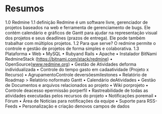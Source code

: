 # Resumos
1.0 Redmine
1.1 definição 
  	Redmine é um software livre, gerenciador de projetos baseados na web e ferramenta de gerenciamento de bugs. Ele contém calendário e gráficos de Gantt para ajudar na representação visual dos projetos e seus deadlines (prazos de entrega). Ele pode também trabalhar com múltiplos projetos.
1.2 Para que serve?
 O redmine permite o controle e gestão de projetos de forma simples e colaborativa.
1.3 Plataforma
•	Web 
•	MySQL 
•	Rubyand Rails 
•	Apache 
•	Instalador BitNami RedmineStack (https://bitnami.com/stack/redmine)
•	OpenSource(www.redmine.org) 
•	 Gestão de Atividades deforma individualizada 
•	 Controle do tempo gasto em cadaatividade (Projeto x Recurso) 
•	AgrupamentoControle deversõesmilestones 
•	 Relatório de Roadmap > Relatório noformato Gantt 
•	 Calendário deAtividades 
•	Gestão de Documentos e arquivos relacionados ao projeto 
•	 Wiki porprojeto 
•	Controle deacesso epermissão porperfil 
•	Rastreabilidade de todas as atividades executadas pelos recursos do projeto 
•	 Notificações poremail 
•	 Fórum 
•	 Área de Notícias para notificações da equipe 
•	 Suporte para RSS- Feeds 
•	 Personalização e criação denovos campos de dados 

